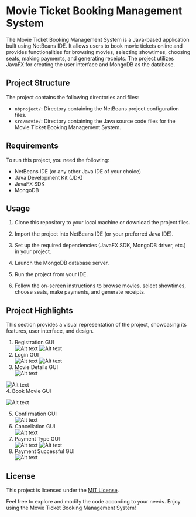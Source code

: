 # Movie Ticket Booking Management System

The Movie Ticket Booking Management System is a Java-based application built using NetBeans IDE. It allows users to book movie tickets online and provides functionalities for browsing movies, selecting showtimes, choosing seats, making payments, and generating receipts. The project utilizes JavaFX for creating the user interface and MongoDB as the database.

## Project Structure

The project contains the following directories and files:

- `nbproject/`: Directory containing the NetBeans project configuration files.
- `src/movie/`: Directory containing the Java source code files for the Movie Ticket Booking Management System.

## Requirements

To run this project, you need the following:

- NetBeans IDE (or any other Java IDE of your choice)
- Java Development Kit (JDK)
- JavaFX SDK
- MongoDB

## Usage

1. Clone this repository to your local machine or download the project files.

2. Import the project into NetBeans IDE (or your preferred Java IDE).

3. Set up the required dependencies (JavaFX SDK, MongoDB driver, etc.) in your project.

4. Launch the MongoDB database server.

5. Run the project from your IDE.

6. Follow the on-screen instructions to browse movies, select showtimes, choose seats, make payments, and generate receipts.

## Project Highlights

This section provides a visual representation of the project, showcasing its features, user interface, and design. <br>
1. Registration GUI <br>
![Alt text](https://github.com/Aminah09/temp/blob/master/2.png)
![Alt text](https://github.com/Aminah09/temp/blob/master/2.2.png)<br>
2. Login GUI <br>
![Alt text](https://github.com/Aminah09/temp/blob/master/1.png)
![Alt text](https://github.com/Aminah09/temp/blob/master/1.1.png)<br>
3. Movie Details GUI <br>
![Alt text](https://github.com/Aminah09/temp/blob/master/3.png)

![Alt text](https://github.com/Aminah09/temp/blob/master/3.1.png)<br>
4. Book Movie GUI <br>

![Alt text](https://github.com/Aminah09/temp/blob/master/4.png)<br>

5. Confirmation GUI <br>
![Alt text](https://github.com/Aminah09/temp/blob/master/5.png)<br>
6. Cancellation GUI <br>
![Alt text](https://github.com/Aminah09/temp/blob/master/6.png)<br>
7. Payment Type GUI <br>
![Alt text](https://github.com/Aminah09/temp/blob/master/7.png)
![Alt text](https://github.com/Aminah09/temp/blob/master/8.png)<br>
8. Payment Successful GUI <br>
![Alt text](https://github.com/Aminah09/temp/blob/master/8.1.png)

## License

This project is licensed under the [MIT License](LICENSE).

Feel free to explore and modify the code according to your needs. Enjoy using the Movie Ticket Booking Management System!

